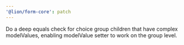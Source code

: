 ```yaml
---
'@lion/form-core': patch
---
```


Do a deep equals check for choice group children that have complex modelValues, enabling modelValue setter to work on the group level.
